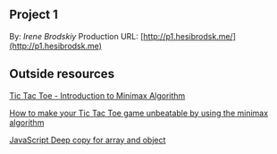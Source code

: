 ## Project 1

By: *Irene Brodskiy*
Production URL: [http://p1.hesibrodsk.me/](http://p1.hesibrodsk.me)

## Outside resources

[Tic Tac Toe - Introduction to Minimax Algorithm](https://towardsdatascience.com/tic-tac-toe-creating-unbeatable-ai-with-minimax-algorithm-8af9e52c1e7d)

[How to make your Tic Tac Toe game unbeatable by using the minimax algorithm](https://www.freecodecamp.org/news/how-to-make-your-tic-tac-toe-game-unbeatable-by-using-the-minimax-algorithm-9d690bad4b37/)

[JavaScript Deep copy for array and object](https://medium.com/@gamshan001/javascript-deep-copy-for-array-and-object-97e3d4bc401a)

